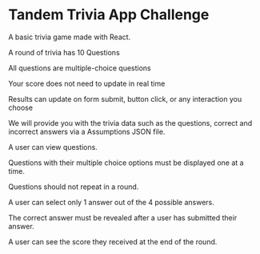 # Tandem Trivia App Challenge

A basic trivia game made with React.

A round of trivia has 10 Questions

All questions are multiple-choice questions

Your score does not need to update in real time

Results can update on form submit, button click, or any interaction you choose

We will provide you with the trivia data such as the questions, correct and incorrect answers via a Assumptions JSON file.


A user can view questions.

Questions with their multiple choice options must be displayed one at a time.

Questions should not repeat in a round.

A user can select only 1 answer out of the 4 possible answers.

The correct answer must be revealed after a user has submitted their answer.

A user can see the score they received at the end of the round.